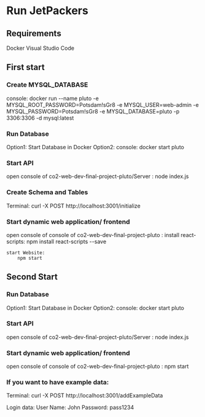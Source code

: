 # Run JetPackers

## Requirements

Docker
Visual Studio Code

## First start

### Create MYSQL_DATABASE

console:
    docker run --name pluto -e MYSQL_ROOT_PASSWORD=Potsdam\!sGr8 -e MYSQL_USER=web-admin -e MYSQL_PASSWORD=Potsdam\!sGr8 -e MYSQL_DATABASE=pluto -p 3306:3306 -d mysql:latest

### Run Database
Option1: Start Database in Docker
Option2: console:
            docker start pluto

### Start API
open console of co2-web-dev-final-project-pluto/Server :
    node index.js

### Create Schema and Tables
Terminal:
    curl -X POST http://localhost:3001/initialize


### Start dynamic web application/ frontend
open console of console of co2-web-dev-final-project-pluto :
    install react-scripts:
        npm install react-scripts --save

    start Website:
        npm start


## Second Start

### Run Database
Option1: Start Database in Docker
Option2: console:
            docker start pluto

### Start API
open console of co2-web-dev-final-project-pluto/Server :
    node index.js

### Start dynamic web application/ frontend
open console of console of co2-web-dev-final-project-pluto :
    npm start



### If you want to have example data:
Terminal:
    curl -X POST http://localhost:3001/addExampleData

Login data:
    User Name: John
    Password: pass1234